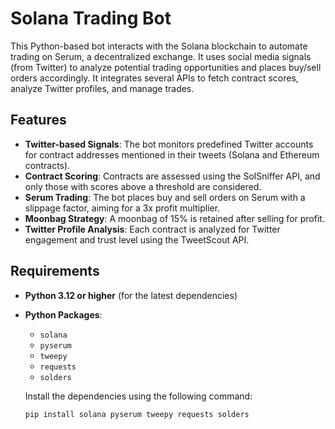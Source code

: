 # Solana Trading Bot

This Python-based bot interacts with the Solana blockchain to automate trading on Serum, a decentralized exchange. It uses social media signals (from Twitter) to analyze potential trading opportunities and places buy/sell orders accordingly. It integrates several APIs to fetch contract scores, analyze Twitter profiles, and manage trades.

## Features

- **Twitter-based Signals**: The bot monitors predefined Twitter accounts for contract addresses mentioned in their tweets (Solana and Ethereum contracts).
- **Contract Scoring**: Contracts are assessed using the SolSniffer API, and only those with scores above a threshold are considered.
- **Serum Trading**: The bot places buy and sell orders on Serum with a slippage factor, aiming for a 3x profit multiplier.
- **Moonbag Strategy**: A moonbag of 15% is retained after selling for profit.
- **Twitter Profile Analysis**: Each contract is analyzed for Twitter engagement and trust level using the TweetScout API.

## Requirements

- **Python 3.12 or higher** (for the latest dependencies)
- **Python Packages**:
  - `solana`
  - `pyserum`
  - `tweepy`
  - `requests`
  - `solders`
  
  Install the dependencies using the following command:

  ```bash
  pip install solana pyserum tweepy requests solders
